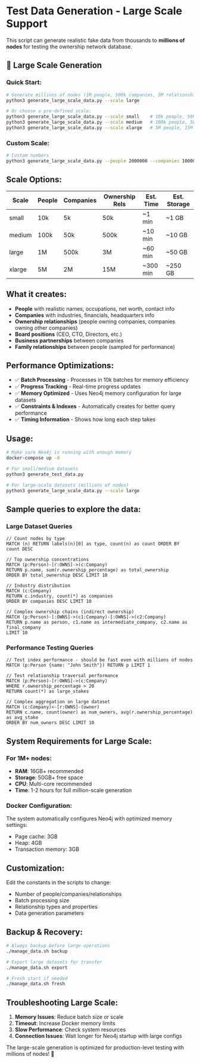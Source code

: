 # Test Data Generation - Large Scale Support

This script can generate realistic fake data from thousands to **millions of nodes** for testing the ownership network database.

## 🚀 **Large Scale Generation**

### **Quick Start:**
```bash
# Generate millions of nodes (1M people, 500k companies, 3M relationships)
python3 generate_large_scale_data.py --scale large

# Or choose a pre-defined scale:
python3 generate_large_scale_data.py --scale small    # 10k people, 50k relationships  
python3 generate_large_scale_data.py --scale medium   # 100k people, 500k relationships
python3 generate_large_scale_data.py --scale xlarge   # 5M people, 15M relationships
```

### **Custom Scale:**
```bash
# Custom numbers
python3 generate_large_scale_data.py --people 2000000 --companies 1000000 --ownership 5000000
```

## **Scale Options:**

| Scale | People | Companies | Ownership Rels | Est. Time | Est. Storage |
|-------|--------|-----------|----------------|-----------|--------------|
| small | 10k | 5k | 50k | ~1 min | ~1 GB |
| medium | 100k | 50k | 500k | ~10 min | ~10 GB |
| large | 1M | 500k | 3M | ~60 min | ~50 GB |
| xlarge | 5M | 2M | 15M | ~300 min | ~250 GB |

## What it creates:

- **People** with realistic names, occupations, net worth, contact info
- **Companies** with industries, financials, headquarters info  
- **Ownership relationships** (people owning companies, companies owning other companies)
- **Board positions** (CEO, CTO, Directors, etc.)
- **Business partnerships** between companies
- **Family relationships** between people (sampled for performance)

## **Performance Optimizations:**

- ✅ **Batch Processing** - Processes in 10k batches for memory efficiency
- ✅ **Progress Tracking** - Real-time progress updates
- ✅ **Memory Optimized** - Uses Neo4j memory configuration for large datasets
- ✅ **Constraints & Indexes** - Automatically creates for better query performance
- ✅ **Timing Information** - Shows how long each step takes

## Usage:

```bash
# Make sure Neo4j is running with enough memory
docker-compose up -d

# For small/medium datasets
python3 generate_test_data.py

# For large-scale datasets (millions of nodes)
python3 generate_large_scale_data.py --scale large
```

## Sample queries to explore the data:

### **Large Dataset Queries**
```cypher
// Count nodes by type
MATCH (n) RETURN labels(n)[0] as type, count(n) as count ORDER BY count DESC

// Top ownership concentrations
MATCH (p:Person)-[r:OWNS]->(c:Company) 
RETURN p.name, sum(r.ownership_percentage) as total_ownership 
ORDER BY total_ownership DESC LIMIT 10

// Industry distribution
MATCH (c:Company) 
RETURN c.industry, count(*) as companies 
ORDER BY companies DESC LIMIT 10

// Complex ownership chains (indirect ownership)
MATCH (p:Person)-[:OWNS]->(c1:Company)-[:OWNS]->(c2:Company)
RETURN p.name as person, c1.name as intermediate_company, c2.name as final_company
LIMIT 10
```

### **Performance Testing Queries**
```cypher
// Test index performance - should be fast even with millions of nodes
MATCH (p:Person {name: "John Smith"}) RETURN p LIMIT 1

// Test relationship traversal performance
MATCH (p:Person)-[r:OWNS]->(c:Company) 
WHERE r.ownership_percentage > 20 
RETURN count(*) as large_stakes

// Complex aggregation on large dataset
MATCH (c:Company)<-[r:OWNS]-(owner) 
RETURN c.name, count(owner) as num_owners, avg(r.ownership_percentage) as avg_stake
ORDER BY num_owners DESC LIMIT 10
```

## **System Requirements for Large Scale:**

### **For 1M+ nodes:**
- **RAM**: 16GB+ recommended
- **Storage**: 50GB+ free space
- **CPU**: Multi-core recommended
- **Time**: 1-2 hours for full million-scale generation

### **Docker Configuration:**
The system automatically configures Neo4j with optimized memory settings:
- Page cache: 3GB
- Heap: 4GB  
- Transaction memory: 3GB

## **Customization:**

Edit the constants in the scripts to change:
- Number of people/companies/relationships
- Batch processing size
- Relationship types and properties
- Data generation parameters

## **Backup & Recovery:**

```bash
# Always backup before large operations
./manage_data.sh backup

# Export large datasets for transfer
./manage_data.sh export

# Fresh start if needed
./manage_data.sh fresh
```

## **Troubleshooting Large Scale:**

1. **Memory Issues**: Reduce batch size or scale
2. **Timeout**: Increase Docker memory limits
3. **Slow Performance**: Check system resources
4. **Connection Issues**: Wait longer for Neo4j startup with large configs

The large-scale generation is optimized for production-level testing with millions of nodes! 🚀
